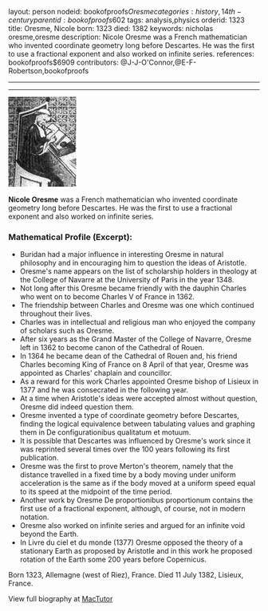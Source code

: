layout: person
nodeid: bookofproofs$Oresme
categories: history,14th-century
parentid: bookofproofs$602
tags: analysis,physics
orderid: 1323
title: Oresme, Nicole
born: 1323
died: 1382
keywords: nicholas oresme,oresme
description: Nicole Oresme was a French mathematician who invented coordinate geometry long before Descartes. He was the first to use a fractional exponent and also worked on infinite series.
references: bookofproofs$6909
contributors: @J-J-O'Connor,@E-F-Robertson,bookofproofs

---



---

![Oresme.jpg](https://github.com/bookofproofs/bookofproofs.github.io/blob/main/_sources/_assets/images/portraits/Oresme.jpg?raw=true)

**Nicole Oresme** was a French mathematician who invented coordinate geometry long before Descartes. He was the first to use a fractional exponent and also worked on infinite series.

### Mathematical Profile (Excerpt):
* Buridan had a major influence in interesting Oresme in natural philosophy and in encouraging him to question the ideas of Aristotle.
* Oresme's name appears on the list of scholarship holders in theology at the College of Navarre at the University of Paris in the year 1348.
* Not long after this Oresme became friendly with the dauphin Charles who went on to become Charles V of France in 1362.
* The friendship between Charles and Oresme was one which continued throughout their lives.
* Charles was in intellectual and religious man who enjoyed the company of scholars such as Oresme.
* After six years as the Grand Master of the College of Navarre, Oresme left in 1362 to become canon of the Cathedral of Rouen.
* In 1364 he became dean of the Cathedral of Rouen and, his friend Charles becoming King of France on 8 April of that year, Oresme was appointed as Charles' chaplain and councillor.
* As a reward for this work Charles appointed Oresme bishop of Lisieux in 1377 and he was consecrated in the following year.
* At a time when Aristotle's ideas were accepted almost without question, Oresme did indeed question them.
* Oresme invented a type of coordinate geometry before Descartes, finding the logical equivalence between tabulating values and graphing them in De configurationibus qualitatum et motuum.
* It is possible that Descartes was influenced by Oresme's work since it was reprinted several times over the 100 years following its first publication.
* Oresme was the first to prove Merton's theorem, namely that the distance travelled in a fixed time by a body moving under uniform acceleration is the same as if the body moved at a uniform speed equal to its speed at the midpoint of the time period.
* Another work by Oresme De proportionibus proportionum contains the first use of a fractional exponent, although, of course, not in modern notation.
* Oresme also worked on infinite series and argued for an infinite void beyond the Earth.
* In Livre du ciel et du monde (1377) Oresme opposed the theory of a stationary Earth as proposed by Aristotle and in this work he proposed rotation of the Earth some 200 years before Copernicus.

Born 1323, Allemagne (west of Riez), France. Died 11 July 1382, Lisieux, France.

View full biography at [MacTutor](https://mathshistory.st-andrews.ac.uk/Biographies/Oresme/)
